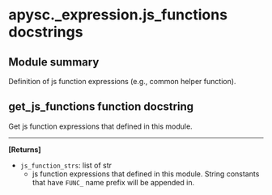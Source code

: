 # apysc._expression.js_functions docstrings

## Module summary

Definition of js function expressions (e.g., common helper function).

## get_js_functions function docstring

Get js function expressions that defined in this module.<hr>

**[Returns]**

- `js_function_strs`: list of str
  - js function expressions that defined in this module. String constants that have `FUNC_` name prefix will be appended in.